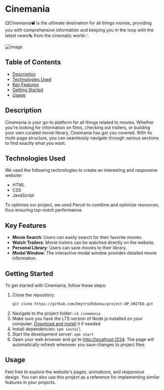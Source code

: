 # Cinemania

🎞Cinemania📽 is the ultimate destination for all things movies, providing you
with comprehensive information and keeping you in the loop with the latest news🗞
from the cinematic world✅.

![image](https://github.com/DmytroZhdanov/project-DP_UNITED/assets/119117057/21a1aafb-6f12-4c1e-b7ee-417ea16505b4)

## Table of Contents

- [Description](#description)
- [Technologies Used](#technologies-used)
- [Key Features](#key-features)
- [Getting Started](#getting-started)
- [Usage](#usage)

## Description

Cinemania is your go-to platform for all things related to movies. Whether
you're looking for information on films, checking out trailers, or building your
own curated movie library, Cinemania has got you covered. With its multi-page
structure, you can seamlessly navigate through various sections to find exactly
what you want.

## Technologies Used

We used the following technologies to create an interesting and responsive
website:

- HTML
- CSS
- JavaScript

To optimize our project, we used Parcel to combine and optimize resources, thus
ensuring top-notch performance.

## Key Features

- **Movie Search**: Users can easily search for their favorite movies.
- **Watch Trailers**: Movie trailers can be watched directly on the website.
- **Personal Library**: Users can save movies to their library.
- **Modal Window**: The interactive modal window provides detailed movie
  information.

## Getting Started

To get started with Cinemania, follow these steps:

1. Clone the repository:
   ```bash
   git clone https://github.com/DmytroZhdanov/project-DP_UNITED.git
   ```
3. Navigate to the project folder: `cd cinemania`
4. Make sure you have the LTS version of Node.js installed on your computer.
   [Download and install](https://nodejs.org/en/) it if needed
5. Install dependencies: `npm install`
6. Start the development server: `npm start`
7. Open your web browser and go to
   [ http://localhost:1234](http://localhost:1234). The page will
   automatically refresh whenever you save changes to project files.

## Usage

Feel free to explore the website's pages, animations, and responsive design. You
can also use this project as a reference for implementing similar features in
your projects.

